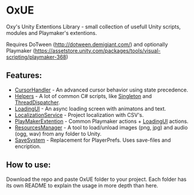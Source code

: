 # OxUE
Oxy's Unity Extentions Library - small collection of usefull Unity scripts, modules and Playmaker's extentions.

Requires DoTween (http://dotween.demigiant.com/) and optionally Playmaker (https://assetstore.unity.com/packages/tools/visual-scripting/playmaker-368)

## Features:
- [CursorHandler](CursorHandler) - An advanced cursor behavior using state precedence.
- [Helpers](Helpers) -  A lot of common C# scripts, like [Singleton](Helpers/Scripts/Singleton.cs) and [ThreadDispatcher](Helpers/Scripts/UnityMainThreadDispatcher.cs).
- [LoadingUI](LoadingUI) - An async loading screen with animatons and text.
- [LocalizationService](LocalizationService) - Project localization with CSV's.
- [PlayMakerExtention](PlayMakerExtention) - Common Playmaker actions + [LoadingUI](LoadingUI) actions.
- [ResourcesManager](ResourcesManager) - A tool to load/unload images (png, jpg) and audio (ogg, wav) from any folder to Unity. 
- [SaveSystem](SaveSystem) - Replacement for PlayerPrefs. Uses save-files and encription.


## How to use:
Download the repo and paste OxUE folder to your project. Each folder has its own README to explain the usage in more depth than here.